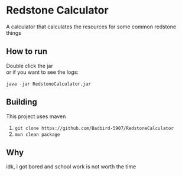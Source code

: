 # Redstone Calculator
A calculator that calculates the resources for some common redstone things

## How to run
Double click the jar <br>
or if you want to see the logs:<br>
<br>
`java -jar RedstoneCalculator.jar`

## Building
This project uses maven
1. `git clone https://github.com/Badbird-5907/RedstoneCalculator`
2. `mvn clean package`

## Why
idk, i got bored and school work is not worth the time